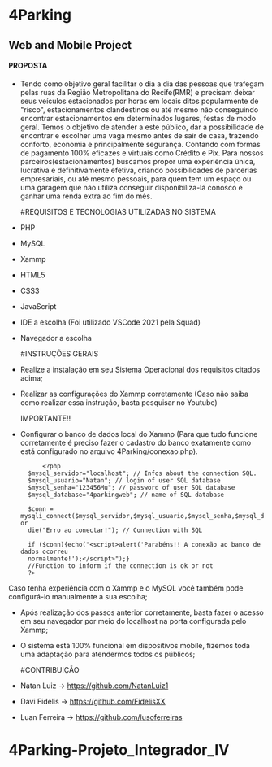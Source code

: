 # 4Parking

## Web and Mobile Project

  #### PROPOSTA
  
- Tendo como objetivo geral facilitar o dia a dia das pessoas que trafegam pelas ruas da Região Metropolitana do Recife(RMR) e precisam deixar seus veículos estacionados por horas em locais ditos popularmente de "risco", estacionamentos clandestinos ou até mesmo não conseguindo encontrar estacionamentos em determinados lugares, festas de modo geral. Temos o objetivo de atender a este público, dar a possibilidade de encontrar e escolher uma vaga mesmo antes de sair de casa, trazendo conforto, economia e principalmente segurança. Contando com formas de pagamento 100% eficazes e virtuais como Crédito e Pix.
Para nossos parceiros(estacionamentos) buscamos propor uma experiência única, lucrativa e definitivamente efetiva, criando possibilidades de parcerias empresariais, ou até mesmo pessoais, para quem tem um espaço ou uma garagem que não utiliza conseguir disponibiliza-lá conosco e ganhar uma renda extra ao fim do mês.


  #REQUISITOS E TECNOLOGIAS UTILIZADAS NO SISTEMA
  
- PHP
- MySQL
- Xammp
- HTML5
- CSS3
- JavaScript
- IDE a escolha (Foi utilizado VSCode 2021 pela Squad)
- Navegador a escolha


  #INSTRUÇÕES GERAIS

- Realize a instalação em seu Sistema Operacional dos requisitos citados acima;
- Realizar as configurações do Xammp corretamente (Caso não saiba como realizar essa instrução, basta pesquisar no Youtube)

    IMPORTANTE!!
- Configurar o banco de dados local do Xammp (Para que tudo funcione corretamente é preciso fazer o cadastro do banco exatamente como está configurado no arquivo 4Parking/conexao.php).

			<?php
		$mysql_servidor="localhost"; // Infos about the connection SQL.
		$mysql_usuario="Natan"; // login of user SQL database
		$mysql_senha="123456Mu"; // password of user SQL database
		$mysql_database="4parkingweb"; // name of SQL database

		$conn = mysqli_connect($mysql_servidor,$mysql_usuario,$mysql_senha,$mysql_database) or
		die("Erro ao conectar!"); // Connection with SQL

		if ($conn){echo("<script>alert('Parabéns!! A conexão ao banco de dados ocorreu
		normalmente!');</script>");}
		//Function to inform if the connection is ok or not
		?>
Caso tenha experiência com o Xammp e o MySQL você também pode configurá-lo manualmente a sua escolha;

- Após realização dos passos anterior corretamente, basta fazer o acesso em seu navegador por meio do localhost na porta configurada pelo Xammp;
- O sistema está 100% funcional em dispositivos mobile, fizemos toda uma adaptação para atendermos todos os públicos;


  #CONTRIBUIÇÃO
- Natan Luiz -> https://github.com/NatanLuiz1
- Davi Fidelis -> https://github.com/FidelisXX
- Luan Ferreira -> https://github.com/lusoferreiras
# 4Parking-Projeto_Integrador_IV
